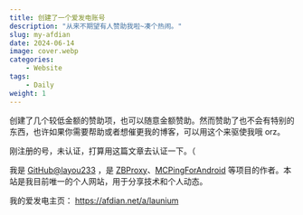 ```yaml
---
title: 创建了一个爱发电账号
description: "从来不期望有人赞助我啦~凑个热闹。"
slug: my-afdian
date: 2024-06-14
image: cover.webp
categories:
    - Website
tags:
    - Daily
weight: 1
---
```


创建了几个较低金额的赞助项，也可以随意金额赞助。然而赞助了也不会有特别的东西，也许如果你需要帮助或者想催更我的博客，可以用这个来驱使我哦 orz。

刚注册的号，未认证，打算用这篇文章去认证一下。（

我是 [GitHub@layou233](https://github.com/layou233) ，是 [ZBProxy](https://github.com/layou233/ZBProxy)、[MCPingForAndroid](https://github.com/layou233/MCPingForAndroid) 等项目的作者。本站是我目前唯一的个人网站，用于分享技术和个人动态。

我的爱发电主页： https://afdian.net/a/launium
